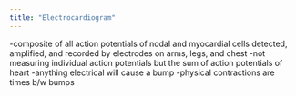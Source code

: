 ```yaml
---
title: "Electrocardiogram"
---
```

-composite of all action potentials of nodal and myocardial cells detected, amplified, and recorded by electrodes on arms, legs, and chest
-not measuring individual action potentials but the sum of action potentials of heart
-anything electrical will cause a bump
-physical contractions are times b/w bumps


